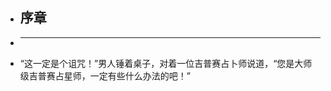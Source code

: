 - ## 序章
-
  -------------------------------------------------------------------------------------------------
- “这一定是个诅咒！”男人锤着桌子，对着一位吉普赛占卜师说道，“您是大师级吉普赛占星师，一定有些什么办法的吧！”